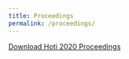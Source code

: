 ```yaml
---
title: Proceedings
permalink: /proceedings/
---
```


[Download Hoti 2020 Proceedings](/assets/proceedings/hoti2020.zip)